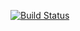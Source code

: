[![Build Status](https://travis-ci.org/SharadVenkateswaran/Project110.svg?branch.master)](https://travis-ci.org/SharadVenkateswaran/Project110)
